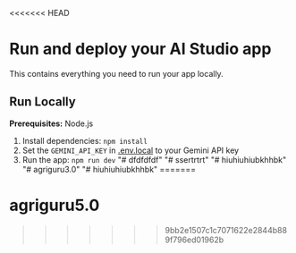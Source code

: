 <<<<<<< HEAD
# Run and deploy your AI Studio app

This contains everything you need to run your app locally.

## Run Locally

**Prerequisites:**  Node.js


1. Install dependencies:
   `npm install`
2. Set the `GEMINI_API_KEY` in [.env.local](.env.local) to your Gemini API key
3. Run the app:
   `npm run dev`
"# dfdfdfdf" 
"# ssertrtrt" 
"# hiuhiuhiubkhhbk" 
"# agriguru3.0" 
"# hiuhiuhiubkhhbk" 
=======
# agriguru5.0
>>>>>>> 9bb2e1507c1c7071622e2844b889f796ed01962b

